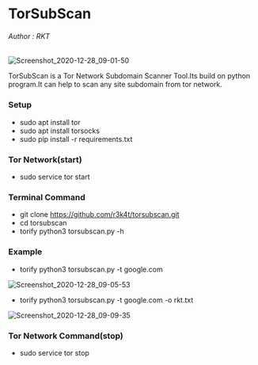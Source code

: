 # TorSubScan 

<h6>Author : RKT</h6>

![Screenshot_2020-12-28_09-01-50](https://user-images.githubusercontent.com/69615463/103188282-d1d86180-48ed-11eb-899d-6882ba04e6bd.png)


TorSubScan is a Tor Network Subdomain Scanner Tool.Its build on python program.It can help to scan any site subdomain from tor network.


### Setup ###


+ sudo apt install tor
+ sudo apt install torsocks
+ sudo pip install -r requirements.txt

### Tor Network(start) ###

+ sudo service tor start

### Terminal Command ###

+ git clone https://github.com/r3k4t/torsubscan.git
+ cd torsubscan
+ torify python3 torsubscan.py -h

### Example ###

+ torify python3 torsubscan.py -t google.com


![Screenshot_2020-12-28_09-05-53](https://user-images.githubusercontent.com/69615463/103188315-f2082080-48ed-11eb-8020-894d2c776cde.png)


+ torify python3 torsubscan.py -t google.com -o rkt.txt


![Screenshot_2020-12-28_09-09-35](https://user-images.githubusercontent.com/69615463/103188397-4d3a1300-48ee-11eb-88a9-c6c17ad33b1d.png)



### Tor Network Command(stop) ###

+ sudo service tor stop
